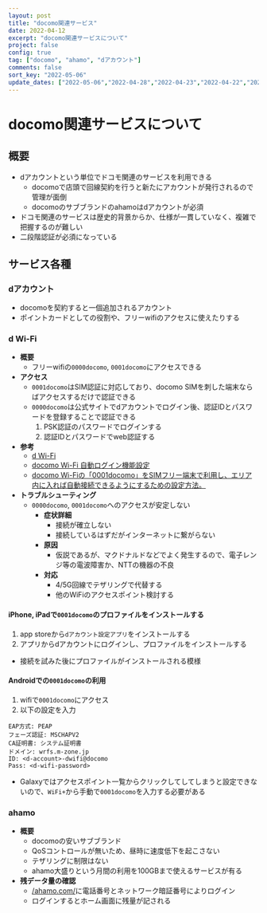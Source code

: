```yaml
---
layout: post
title: "docomo関連サービス"
date: 2022-04-12
excerpt: "docomo関連サービスについて"
project: false
config: true
tag: ["docomo", "ahamo", "dアカウント"]
comments: false
sort_key: "2022-05-06"
update_dates: ["2022-05-06","2022-04-28","2022-04-23","2022-04-22","2022-04-19","2022-04-17","2022-04-14","2022-04-13"]
---
```


# docomo関連サービスについて

## 概要
 - dアカウントという単位でドコモ関連のサービスを利用できる
   - docomoで店頭で回線契約を行うと新たにアカウントが発行されるので管理が面倒
   - docomoのサブブランドのahamoはdアカウントが必須
 - ドコモ関連のサービスは歴史的背景からか、仕様が一貫していなく、複雑で把握するのが難しい
 - 二段階認証が必須になっている

## サービス各種

### dアカウント
 - docomoを契約すると一個追加されるアカウント
 - ポイントカードとしての役割や、フリーwifiのアクセスに使えたりする

### d Wi-Fi
 - **概要**
   - フリーwifiの`0000docomo`, `0001docomo`にアクセスできる
 - **アクセス**
   - `0001docomo`はSIM認証に対応しており、docomo SIMを刺した端末ならばアクセスするだけで認証できる
   - `0000docomo`は公式サイトでdアカウントでログイン後、認証IDとパスワードを登録することで認証できる
     1. PSK認証のパスワードでログインする
     2. 認証IDとパスワードでweb認証する
 - **参考**
   - [d Wi-Fi](https://www.docomo.ne.jp/service/d_wifi/)
   - [docomo Wi-Fi ⾃動ログイン機能設定](https://www.docomo.ne.jp/binary/pdf/service/wifi/docomo_wifi/common/macos_auto_login_manual.pdf)
   - [docomo Wi-Fiの「0001docomo」をSIMフリー端末で利用し、エリア内に入れば自動接続できるようにするための設定方法。](https://androidlover.net/smartphone/docomo-wi-fi-0001docomo-simfree-device.html)
 - **トラブルシューティング**
   - `0000docomo`, `0001docomo`へのアクセスが安定しない
     - **症状詳細**
       - 接続が確立しない
       - 接続しているはずだがインターネットに繋がらない
     - **原因**
       - 仮説であるが、マクドナルドなどでよく発生するので、電子レンジ等の電波障害か、NTTの機器の不良
     - **対応**
       - 4/5G回線でテザリングで代替する
       - 他のWiFiのアクセスポイント検討する

#### iPhone, iPadで`0001docomo`のプロファイルをインストールする
 1. app storeから`dアカウント設定アプリ`をインストールする
 2. アプリからdアカウントにログインし、プロファイルをインストールする
   - 接続を試みた後にプロファイルがインストールされる模様

#### Androidでの`0001docomo`の利用
 1. wifiで`0001docomo`にアクセス
 2. 以下の設定を入力

```config
EAP方式: PEAP
フェーズ認証: MSCHAPV2
CA証明書: システム証明書
ドメイン: wrfs.m-zone.jp
ID: <d-account>-dwifi@docomo
Pass: <d-wifi-password>
```
 
 - Galaxyではアクセスポイント一覧からクリックしてしてしまうと設定できないので、`WiFi+`から手動で`0001docomo`を入力する必要がある

### ahamo
 - **概要**
   - docomoの安いサブブランド
   - QoSコントロールが無いため、昼時に速度低下を起こさない
   - テザリングに制限はない
   - ahamo大盛りという月間の利用を100GBまで使えるサービスが有る
 - **残データ量の確認**
   - [/ahamo.com/](https://ahamo.com/myportal/home/auth/)に電話番号とネットワーク暗証番号によりログイン
   - ログインするとホーム画面に残量が記される
